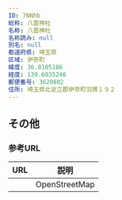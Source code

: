 ```yaml
---
ID: 7NNhb
総称: 八雲神社
名称: 八雲神社
名称読み: null
別名: null
都道府県: 埼玉県
区域: 伊奈町
緯度: 36.0105186
経度: 139.6035246
郵便番号: 3620802
住所: 埼玉県北足立郡伊奈町羽貫１９２
---
```


## その他

### 参考URL

| URL | 説明          |
| --- | ------------- |
|     | OpenStreetMap |
